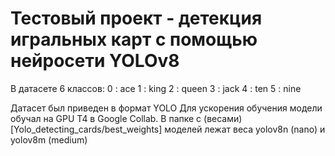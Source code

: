 # Тестовый проект - детекция игральных карт с помощью нейросети YOLOv8

В датасете 6 классов:
0 : ace
1 : king
2 : queen
3 : jack
4 : ten
5 : nine

Датасет был приведен в формат YOLO
Для ускорения обучения модели обучал на GPU T4 в Google Collab. 
В папке с (весами)[Yolo_detecting_cards/best_weights] моделей лежат веса yolov8n (nano) и yolov8m (medium)
